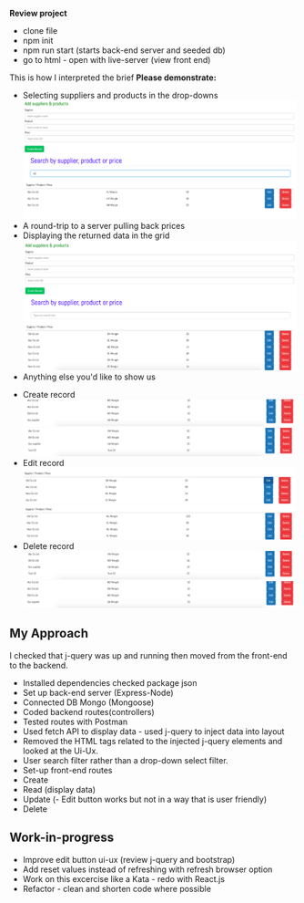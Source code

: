 **Review project**
 - clone file
 - npm init
 - npm run start (starts back-end server and seeded db)
 - go to html - open with live-server (view front end)

This is how I interpreted the brief
**Please demonstrate:**
* Selecting suppliers and products in the drop-downs
![dev-challenge](frontend/assets/search-filter.png)
* A round-trip to a server pulling back prices
* Displaying the returned data in the grid
![dev-challenge](frontend/assets/home-page.png)
* Anything else you'd like to show us
- Create record
![dev-challenge](frontend/assets/create-test-before.png)
![dev-challenge](frontend/assets/create-test-after.png)
- Edit record
![dev-challenge](frontend/assets/edit-price-22-before.png)
![dev-challenge](frontend/assets/edit-price-22-after.png)
- Delete record
![dev-challenge](frontend/assets/delete-test-22-before.png)
![dev-challenge](frontend/assets/delete-test-22-after.png)

## My Approach

I checked that j-query was up and running then moved from the front-end to the backend.
- Installed dependencies checked package json
- Set up back-end server (Express-Node)
- Connected DB Mongo (Mongoose)
- Coded backend routes(controllers)
- Tested routes with Postman
- Used fetch API to display data - used j-query to inject data into layout
- Removed the HTML tags related to the injected j-query elements and looked at the Ui-Ux. 
- User search filter rather than a drop-down select filter. 
- Set-up front-end routes
 - Create
 - Read (display data)
 - Update (- Edit button works but not in a way that is user friendly)
 - Delete

 ## Work-in-progress

  - Improve edit button ui-ux (review j-query and bootstrap)
  - Add reset values instead of refreshing with refresh browser option
  - Work on this excercise like a Kata - redo with React.js
  - Refactor - clean and shorten code where possible